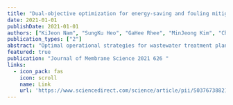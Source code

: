 ```yaml
---
title: "Dual-objective optimization for energy-saving and fouling mitigation in MBR plants using AI-based influent prediction and an integrated biological-physical model"
date: 2021-01-01
publishDate: 2021-01-01
authors: ["KiJeon Nam", "SungKu Heo", "GaHee Rhee", "MinJeong Kim", "ChangKyoo Yoo"]
publication_types: ["2"]
abstract: "Optimal operational strategies for wastewater treatment plants have been employed widely to improve the economic and environmental operations. However, inadequate optimization systems have been applied to membrane bioreactor (MBR) plants, resulting in high energy consumption due to uncertain influent associated with complex biological and physical interactions associated with membrane fouling. Here, we develop a dual-objective optimization system based on harmony search algorithm via process simulation. A bidirectional gated recurrent unit produced the most accurate predictions of fluctuating variations in hourly influent among competing models. And the predicted influent information was used to suggest operational strategies. The optimization system searched predictive operational strategies, including aeration intensities and permeation-cleaning durations, using the integrated biological and …"
featured: true
publication: "Journal of Membrane Science 2021 626 "
links:
  - icon_pack: fas
    icon: scroll
    name: Link
    url: 'https://www.sciencedirect.com/science/article/pii/S0376738821001587'
---
```

